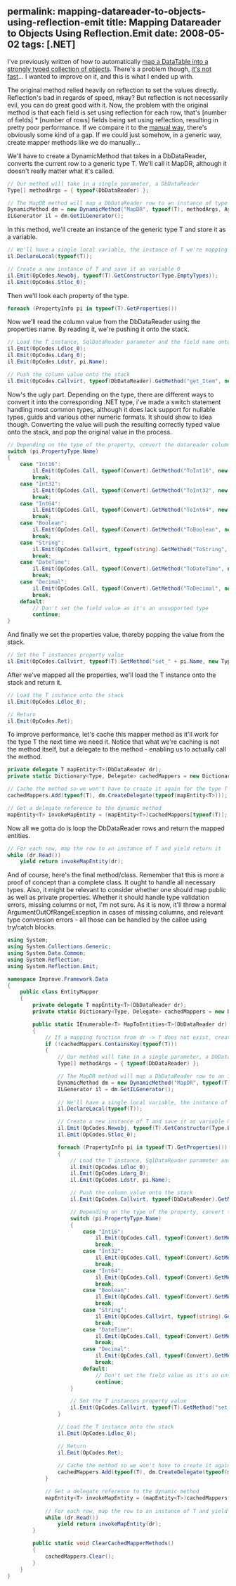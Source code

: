 permalink: mapping-datareader-to-objects-using-reflection-emit
title: Mapping Datareader to Objects Using Reflection.Emit
date: 2008-05-02
tags: [.NET]
---
I've previously written of how to automatically [map a DataTable into a strongly typed collection of objects](/automatically-mapping-datatable-to-objects/). There's a problem though, [it's not fast](/performance-comparison-reading-data-from-the-database-strongly-typed/)... I wanted to improve on it, and this is what I ended up with.

<!-- more -->

The original method relied heavily on reflection to set the values directly. Reflection's bad in regards of speed, mkay? But reflection is not necessarily evil, you can do great good with it. Now, the problem with the original method is that each field is set using reflection for each row, that's [number of fields] * [number of rows] fields being set using reflection, resulting in pretty poor performance. If we compare it to the [manual way](/performance-comparison-reading-data-from-the-database-strongly-typed/), there's obviously some kind of a gap. If we could just somehow, in a generic way, create mapper methods like we do manually...

We'll have to create a DynamicMethod that takes in a DbDataReader, converts the current row to a generic type T. We'll call it MapDR, although it doesn't really matter what it's called.

```csharp
// Our method will take in a single parameter, a DbDataReader
Type[] methodArgs = { typeof(DbDataReader) };

// The MapDR method will map a DbDataReader row to an instance of type T
DynamicMethod dm = new DynamicMethod("MapDR", typeof(T), methodArgs, Assembly.GetExecutingAssembly().GetType().Module);
ILGenerator il = dm.GetILGenerator();
```

In this method, we'll create an instance of the generic type T and store it as a variable.

```csharp
// We'll have a single local variable, the instance of T we're mapping
il.DeclareLocal(typeof(T));

// Create a new instance of T and save it as variable 0
il.Emit(OpCodes.Newobj, typeof(T).GetConstructor(Type.EmptyTypes));
il.Emit(OpCodes.Stloc_0);
```

Then we'll look each property of the type.

```csharp
foreach (PropertyInfo pi in typeof(T).GetProperties())
```

Now we'll read the column value from the DbDataReader using the properties name. By reading it, we're pushing it onto the stack.

```csharp
// Load the T instance, SqlDataReader parameter and the field name onto the stack
il.Emit(OpCodes.Ldloc_0);
il.Emit(OpCodes.Ldarg_0);
il.Emit(OpCodes.Ldstr, pi.Name);

// Push the column value onto the stack
il.Emit(OpCodes.Callvirt, typeof(DbDataReader).GetMethod("get_Item", new Type[] { typeof(string) }));
```

Now's the ugly part. Depending on the type, there are different ways to convert it into the corresponding .NET type, i've made a switch statement handling most common types, although it does lack support for nullable types, guids and various other numeric formats. It should show to idea though. Converting the value will push the resulting correctly typed value onto the stack, and pop the original value in the process.

```csharp
// Depending on the type of the property, convert the datareader column value to the type
switch (pi.PropertyType.Name)
{
	case "Int16":
		il.Emit(OpCodes.Call, typeof(Convert).GetMethod("ToInt16", new Type[] { typeof(object) }));
		break;
	case "Int32":
		il.Emit(OpCodes.Call, typeof(Convert).GetMethod("ToInt32", new Type[] { typeof(object) }));
		break;
	case "Int64":
		il.Emit(OpCodes.Call, typeof(Convert).GetMethod("ToInt64", new Type[] { typeof(object) }));
		break;
	case "Boolean":
		il.Emit(OpCodes.Call, typeof(Convert).GetMethod("ToBoolean", new Type[] { typeof(object) }));
		break;
	case "String":
		il.Emit(OpCodes.Callvirt, typeof(string).GetMethod("ToString", new Type[] { }));
		break;
	case "DateTime":
		il.Emit(OpCodes.Call, typeof(Convert).GetMethod("ToDateTime", new Type[] { typeof(object) }));
		break;
	case "Decimal":
		il.Emit(OpCodes.Call, typeof(Convert).GetMethod("ToDecimal", new Type[] { typeof(object) }));
		break;
	default:
		// Don't set the field value as it's an unsupported type
		continue;
}
```

And finally we set the properties value, thereby popping the value from the stack.

```csharp
// Set the T instances property value
il.Emit(OpCodes.Callvirt, typeof(T).GetMethod("set_" + pi.Name, new Type[] { pi.PropertyType }));
```

After we've mapped all the properties, we'll load the T instance onto the stack and return it.

```csharp
// Load the T instance onto the stack
il.Emit(OpCodes.Ldloc_0);

// Return
il.Emit(OpCodes.Ret);
```

To improve performance, let's cache this mapper method as it'll work for the type T the next time we need it. Notice that what we're caching is not the method itself, but a delegate to the method - enabling us to actually call the method.

```csharp
private delegate T mapEntity<T>(DbDataReader dr);
private static Dictionary<Type, Delegate> cachedMappers = new Dictionary<Type, Delegate>();

// Cache the method so we won't have to create it again for the type T
cachedMappers.Add(typeof(T), dm.CreateDelegate(typeof(mapEntity<T>)));

// Get a delegate reference to the dynamic method
mapEntity<T> invokeMapEntity = (mapEntity<T>)cachedMappers[typeof(T)];
```

Now all we gotta do is loop the DbDataReader rows and return the mapped entities.

```csharp
// For each row, map the row to an instance of T and yield return it
while (dr.Read())
	yield return invokeMapEntity(dr);
```

And of course, here's the final method/class. Remember that this is more a proof of concept than a complete class. It ought to handle all necessary types. Also, it might be relevant to consider whether one should map public as well as private properties. Whether it should handle type validation errors, missing columns or not, I'm not sure. As it is now, it'll throw a normal ArgumentOutOfRangeException in cases of missing columns, and relevant type conversion errors - all those can be handled by the callee using try/catch blocks.

```csharp
using System;
using System.Collections.Generic;
using System.Data.Common;
using System.Reflection;
using System.Reflection.Emit;

namespace Improve.Framework.Data
{
	public class EntityMapper
	{
		private delegate T mapEntity<T>(DbDataReader dr);
		private static Dictionary<Type, Delegate> cachedMappers = new Dictionary<Type, Delegate>();

		public static IEnumerable<T> MapToEntities<T>(DbDataReader dr)
		{
			// If a mapping function from dr -> T does not exist, create and cache one
			if (!cachedMappers.ContainsKey(typeof(T)))
			{
				// Our method will take in a single parameter, a DbDataReader
				Type[] methodArgs = { typeof(DbDataReader) };

				// The MapDR method will map a DbDataReader row to an instance of type T
				DynamicMethod dm = new DynamicMethod("MapDR", typeof(T), methodArgs, Assembly.GetExecutingAssembly().GetType().Module);
				ILGenerator il = dm.GetILGenerator();
				
				// We'll have a single local variable, the instance of T we're mapping
				il.DeclareLocal(typeof(T));

				// Create a new instance of T and save it as variable 0
				il.Emit(OpCodes.Newobj, typeof(T).GetConstructor(Type.EmptyTypes));
				il.Emit(OpCodes.Stloc_0);

				foreach (PropertyInfo pi in typeof(T).GetProperties())
				{
					// Load the T instance, SqlDataReader parameter and the field name onto the stack
					il.Emit(OpCodes.Ldloc_0);
					il.Emit(OpCodes.Ldarg_0);
					il.Emit(OpCodes.Ldstr, pi.Name);

					// Push the column value onto the stack
					il.Emit(OpCodes.Callvirt, typeof(DbDataReader).GetMethod("get_Item", new Type[] { typeof(string) }));

					// Depending on the type of the property, convert the datareader column value to the type
					switch (pi.PropertyType.Name)
					{
						case "Int16":
							il.Emit(OpCodes.Call, typeof(Convert).GetMethod("ToInt16", new Type[] { typeof(object) }));
							break;
						case "Int32":
							il.Emit(OpCodes.Call, typeof(Convert).GetMethod("ToInt32", new Type[] { typeof(object) }));
							break;
						case "Int64":
							il.Emit(OpCodes.Call, typeof(Convert).GetMethod("ToInt64", new Type[] { typeof(object) }));
							break;
						case "Boolean":
							il.Emit(OpCodes.Call, typeof(Convert).GetMethod("ToBoolean", new Type[] { typeof(object) }));
							break;
						case "String":
							il.Emit(OpCodes.Callvirt, typeof(string).GetMethod("ToString", new Type[] { }));
							break;
						case "DateTime":
							il.Emit(OpCodes.Call, typeof(Convert).GetMethod("ToDateTime", new Type[] { typeof(object) }));
							break;
						case "Decimal":
							il.Emit(OpCodes.Call, typeof(Convert).GetMethod("ToDecimal", new Type[] { typeof(object) }));
							break;
						default:
							// Don't set the field value as it's an unsupported type
							continue;
					}

					// Set the T instances property value
					il.Emit(OpCodes.Callvirt, typeof(T).GetMethod("set_" + pi.Name, new Type[] { pi.PropertyType }));
				}

				// Load the T instance onto the stack
				il.Emit(OpCodes.Ldloc_0);

				// Return
				il.Emit(OpCodes.Ret);
				
				// Cache the method so we won't have to create it again for the type T
				cachedMappers.Add(typeof(T), dm.CreateDelegate(typeof(mapEntity<T>)));
			}

			// Get a delegate reference to the dynamic method
			mapEntity<T> invokeMapEntity = (mapEntity<T>)cachedMappers[typeof(T)];
			
			// For each row, map the row to an instance of T and yield return it
			while (dr.Read())
				yield return invokeMapEntity(dr);
		}

		public static void ClearCachedMapperMethods()
		{
			cachedMappers.Clear();
		}
	}
}
```
